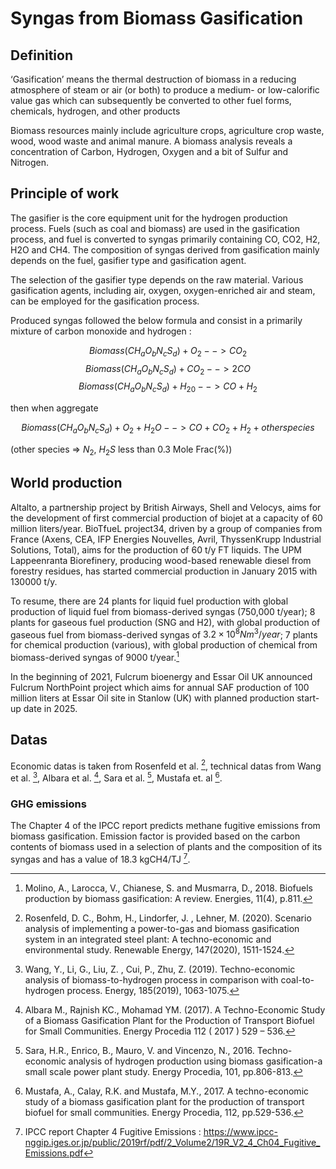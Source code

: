 # Syngas from Biomass Gasification

## Definition
‘Gasification’ means the thermal destruction of biomass in a reducing atmosphere of steam or air (or both) to produce a medium- or low-calorific value gas which can subsequently be converted to other fuel forms, chemicals, hydrogen, and other products

Biomass resources mainly include agriculture crops, agriculture crop waste, wood, wood waste and animal manure. A biomass analysis reveals a concentration of Carbon, Hydrogen, Oxygen and a bit of Sulfur and Nitrogen.

## Principle of work
The gasifier is the core equipment unit for the hydrogen production process. Fuels (such as coal and biomass) are used in the gasification process, and fuel is converted to syngas primarily containing CO, CO2, H2, H2O and CH4. The composition of syngas derived from gasification mainly depends on the fuel, gasifier type and gasification agent. 

The selection of the gasifier type depends on the raw material. Various gasification agents, including air, oxygen, oxygen-enriched air and steam, can be employed for the gasification process.

Produced syngas followed the below formula and consist in a primarily mixture of carbon monoxide and hydrogen : 

$$Biomass(CH_aO_bN_cS_d) + O_2 --> CO_2$$
$$Biomass(CH_aO_bN_cS_d) + CO_2 --> 2CO$$
$$Biomass(CH_aO_bN_cS_d) + H_20 --> CO + H_2$$

then when aggregate

$$Biomass(CH_aO_bN_cS_d) + O_2 + H_2O --> CO + CO_2 + H_2 + other species$$

(other species => $N_2$, $H_2S$ less than 0.3 Mole Frac(%))

## World production 

Altalto, a partnership project by British Airways, Shell and Velocys, aims for the development of first commercial production of biojet at a capacity of 60 million liters/year.
BioTfueL project34, driven by a group of companies from France (Axens, CEA, IFP Energies Nouvelles,
Avril, ThyssenKrupp Industrial Solutions, Total), aims for the production of 60 t/y FT liquids. 
The UPM Lappeenranta Biorefinery, producing wood-based renewable diesel from forestry residues, has started commercial production in January 2015 with 130000 t/y.

To resume, there are 24 plants for liquid fuel production with global production of liquid fuel from biomass-derived syngas (750,000 t/year); 8 plants for gaseous fuel
production (SNG and H2), with global production of gaseous fuel from biomass-derived syngas of $3.2\times 10^8 Nm^3/year$; 7 plants for chemical production (various), with global production of chemical
from biomass-derived syngas of 9000 t/year.[^7]


In the beginning of 2021, Fulcrum bioenergy and Essar Oil UK announced Fulcrum NorthPoint project which aims for annual SAF production of 100 million liters at Essar Oil site in Stanlow (UK) with planned production start-up date in 2025.

## Datas 
Economic datas is taken from Rosenfeld et al. [^1], technical datas from Wang et al. [^2], Albara et al. [^3], Sara et al. [^4], Mustafa et. al [^5].

### GHG emissions 

The Chapter 4 of the IPCC report predicts methane fugitive emissions from biomass gasification.  Emission factor is provided based on the carbon contents of biomass used in a selection of plants and the composition of its syngas and has a value of 18.3 kgCH4/TJ [^8]. 


[^1]: Rosenfeld, D. C., Bohm, H., Lindorfer, J. , Lehner, M.  (2020). Scenario analysis of implementing a power-to-gas and biomass gasification system in an integrated steel plant: A techno-economic and environmental study. Renewable Energy, 147(2020), 1511-1524.

[^2]: Wang, Y., Li, G., Liu, Z. , Cui, P., Zhu, Z.  (2019). Techno-economic analysis of biomass-to-hydrogen process in comparison with coal-to-hydrogen process. Energy, 185(2019), 1063-1075.

[^3]: Albara M., Rajnish KC., Mohamad YM.  (2017). A Techno-Economic Study of a Biomass Gasification Plant for the Production of Transport Biofuel for Small Communities. Energy Procedia 112 ( 2017 ) 529 – 536.

[^4]: Sara, H.R., Enrico, B., Mauro, V. and Vincenzo, N., 2016. Techno-economic analysis of hydrogen production using biomass gasification-a small scale power plant study. Energy Procedia, 101, pp.806-813.

[^5]: Mustafa, A., Calay, R.K. and Mustafa, M.Y., 2017. A techno-economic study of a biomass gasification plant for the production of transport biofuel for small communities. Energy Procedia, 112, pp.529-536.

[^6]: https://www.etipbioenergy.eu/images/ETIP_B_Factsheet_BtL_2021.pdf

[^7]: Molino, A., Larocca, V., Chianese, S. and Musmarra, D., 2018. Biofuels production by biomass gasification: A review. Energies, 11(4), p.811.
[^8]: IPCC report Chapter 4 Fugitive Emissions : https://www.ipcc-nggip.iges.or.jp/public/2019rf/pdf/2_Volume2/19R_V2_4_Ch04_Fugitive_Emissions.pdf